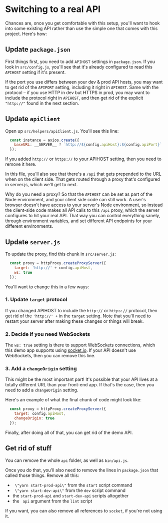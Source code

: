 # Switching to a real API

Chances are, once you get comfortable with this setup, you'll want to hook into some existing API rather than use the simple one that comes with this project. Here's how:

## Update `package.json`

First things first, you need to add `APIHOST` settings in `package.json`. If you look in `src/config.js`, you'll see that it's already configured to read this `APIHOST` setting if it's present.

If the port you use differs between your dev & prod API hosts, you may want to get rid of the `APIPORT` setting, including it right in `APIHOST`. Same with the protocol – if you use HTTP in dev but HTTPS in prod, you may want to include the protocol right in `APIHOST`, and then get rid of the explicit `"http://"` found in the next section.

## Update `apiClient`

Open up `src/helpers/apiClient.js`. You'll see this line:

``` javascript
  const instance = axios.create({
    baseURL: __SERVER__ ? `http://${config.apiHost}:${config.apiPort}` : '/api'
  });
```

If you added `http://` or `https://` to your APIHOST setting, then you need to remove it here.

In this file, you'll also see that there's a `/api` that gets prepended to the URL when on the client side. That gets routed through a proxy that's configured in server.js, which we'll get to next.

Why do you need a proxy? So that the `APIHOST` can be set as part of the Node environment, and your client side code can still work. A user's browser doesn't have access to your server's Node environment, so instead the client-side code makes all API calls to this `/api` proxy, which the server configures to hit your real API. That way you can control everything sanely, through environment variables, and set different API endpoints for your different environments.

## Update `server.js`

To update the proxy, find this chunk in `src/server.js`:

``` javascript
  const proxy = httpProxy.createProxyServer({
    target: 'http://' + config.apiHost,
    ws: true
  });
```

You'll want to change this in a few ways:

### 1. Update `target` protocol

If you changed APIHOST to include the `http://` or `https://` protocol, then get rid of the `'http://' +` in the `target` setting. Note that you'll need to restart your server after making these changes or things will break.

### 2. Decide if you need WebSockets

The `ws: true` setting is there to support WebSockets connections, which this demo app supports using [socket.io](http://socket.io/). If your API doesn't use WebSockets, then you can remove this line.

### 3. Add a `changeOrigin` setting

This might be the most important part! It's possible that your API lives at a totally different URL than your front-end app. If that's the case, then you need to add a `changeOrigin` setting. 

Here's an example of what the final chunk of code might look like:

``` javascript
  const proxy = httpProxy.createProxyServer({
    target: config.apiHost,
    changeOrigin: true
  });
```

Finally, after doing all of that, you can get rid of the demo API.

## Get rid of stuff

You can remove the whole `api` folder, as well as `bin/api.js`.

Once you do that, you'll also need to remove the lines in `package.json` that called those things. Remove all this:

* ` \"yarn start-prod-api\"` from the `start` script command
* ` \"yarn start-dev-api\"` from the `dev` script command
* the `start-prod-api` and `start-dev-api` scripts altogether
* the ` api` argument from the `lint` script

If you want, you can also remove all references to `socket`, if you're not using it.
